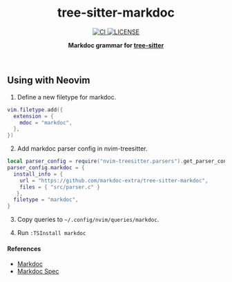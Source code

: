 <h1 align='center'>tree-sitter-markdoc</h1>
<p align='center'>
  <a href="https://github.com/markdoc-extra/tree-sitter-markdoc/actions/workflows/ci.yml">
    <img alt="CI" src="https://img.shields.io/github/actions/workflow/status/markdoc-extra/tree-sitter-markdoc/ci.yml?style=flat-square" />
  </a>
  <a href="https://github.com/markdoc-extra/tree-sitter-markdoc/blob/main/LICENSE">
    <img alt="LICENSE" src="https://img.shields.io/github/license/markdoc-extra/tree-sitter-markdoc?style=flat-square" />
  </a>
</p>
<p align="center">
  <b>Markdoc grammar for <a href="https://github.com/tree-sitter/tree-sitter">tree-sitter</a></b><br/>
</p>

<br />

## Using with Neovim

1. Define a new filetype for markdoc.

```lua
vim.filetype.add({
  extension = {
    mdoc = "markdoc",
  },
})
```

2. Add markdoc parser config in nvim-treesitter.

```lua
local parser_config = require("nvim-treesitter.parsers").get_parser_configs()
parser_config.markdoc = {
  install_info = {
    url = "https://github.com/markdoc-extra/tree-sitter-markdoc",
    files = { "src/parser.c" }
   },
  filetype = "markdoc",
}
```

3. Copy queries to `~/.config/nvim/queries/markdoc`.

4. Run `:TSInstall markdoc`

#### References

- [Markdoc](https://github.com/markdoc/markdoc)
- [Markdoc Spec](https://markdoc.dev/spec)
